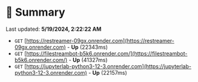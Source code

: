 # 📖 Summary
Last updated: **5/19/2024, 2:22:22 AM**

- `GET` [https://restreamer-09gx.onrender.com](https://restreamer-09gx.onrender.com) - **Up** (22343ms)
- `GET` [https://filestreambot-b5k6.onrender.com/](https://filestreambot-b5k6.onrender.com/) - **Up** (41327ms)
- `GET` [https://jupyterlab-python3-12-3.onrender.com](https://jupyterlab-python3-12-3.onrender.com) - **Up** (22157ms)
